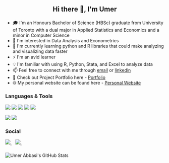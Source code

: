 
## <p align="center">Hi there 👋, I'm Umer</p>

- 🎓 I'm an Honours Bachelor of Science (HBSc) graduate from University of Toronto with a dual major in Applied Statistics and Economics and a minor in Computer Science 
- 👀 I'm interested in Data Analysis and Econometrics
- 🌱 I'm currently learning python and R libraries that could make analyzing and visualizing data faster
- ⚡ I'm an avid learner
- 💡 I'm familiar with using R, Python, Stata, and Excel to analyze data
- 📫 Feel free to connect with me through [email](mailto:umerabbasi@outlook.com) or [linkedin](https://www.linkedin.com/in/abbasiumer/)
- 📂 Check out Project Portfolio here - [Portfolio](https://umerabbasi.carrd.co/#projects)
- 🌐 My personal website can be found here - [Personal Website](https://umerabbasi.carrd.co/)

### Languages & Tools
<img src="https://img.shields.io/badge/python-%233776AB.svg?&style=for-the-badge&logo=python&logoColor=white" /> <img src="https://img.shields.io/badge/r-%23276DC3.svg?&style=for-the-badge&logo=r&logoColor=white" /> <img src="https://img.shields.io/badge/excel-%23217346.svg?&style=for-the-badge&logo=microsoftexcel&logoColor=white" /> <img src="https://img.shields.io/badge/google_sheets-%2334A853.svg?&style=for-the-badge&logo=googlesheets&logoColor=white" /> <img src="https://img.shields.io/badge/jupyter-%23F37626.svg?&style=for-the-badge&logo=jupyter&logoColor=white" /> 

<img src="https://img.shields.io/badge/tableau-%23E97627.svg?&style=for-the-badge&logo=tableau&logoColor=white" />

<img src="https://img.shields.io/badge/PostgreSQL-%234169E1.svg?&style=for-the-badge&logo=PostgreSQL&logoColor=white" />


 ### Social
  
  <a href="https://www.linkedin.com/in/abbasiumer/">
    <img src="https://img.shields.io/badge/linkedin-%230077B5.svg?&style=for-the-badge&logo=linkedin&logoColor=white" />
  </a>&nbsp;&nbsp; 
    <a href="https://umerabbasi.carrd.co/">
    <img src="https://img.shields.io/badge/personal_website-%234285F4.svg?&style=for-the-badge&logo=googlechrome&logoColor=white" />        
  </a>&nbsp;&nbsp;
  </a>
 
 ###
 
 ![Umer Abbasi's GitHub Stats](https://github-readme-stats.vercel.app/api?username=umerabbasi-git&theme=vue&show_icons=true)

 <!--
**umerabbasi-git/umerabbasi-git** is a ✨ _special_ ✨ repository because its `README.md` (this file) appears on your GitHub profile.
<img src=" " />
-->
